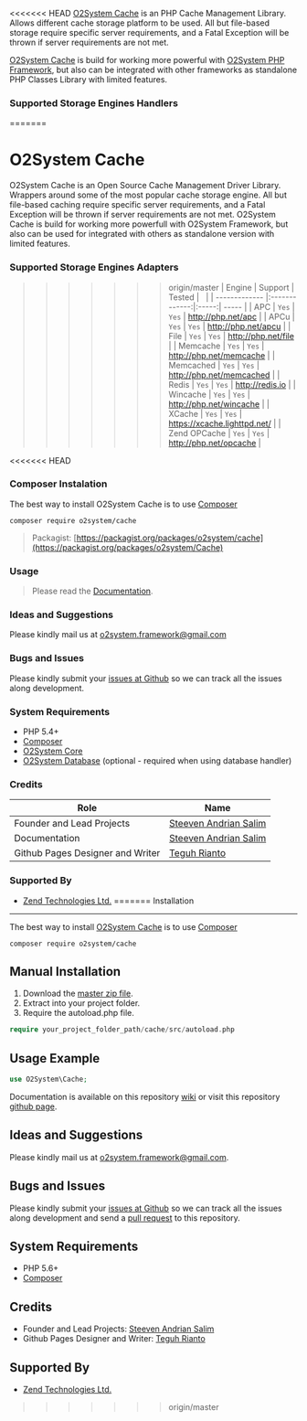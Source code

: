 <<<<<<< HEAD
[O2System Cache](https://github.com/o2system/cache) is an PHP Cache Management Library. 
Allows different cache storage platform to be used. 
All but file-based storage require specific server requirements, and a Fatal Exception will be thrown if server requirements are not met.

[O2System Cache](https://github.com/o2system/cache) is build for working more powerful with [O2System PHP Framework](https://github.com/o2system/o2system), but also can be integrated with other frameworks as standalone PHP Classes Library with limited features.

### Supported Storage Engines Handlers
=======
# O2System Cache
O2System Cache is an Open Source Cache Management Driver Library. 
Wrappers around some of the most popular cache storage engine. 
All but file-based caching require specific server requirements, and a Fatal Exception will be thrown if server requirements are not met.
O2System Cache is build for working more powerfull with O2System Framework, but also can be used for integrated with others as standalone version with limited features.

### Supported Storage Engines Adapters
>>>>>>> origin/master
| Engine | Support | Tested  | &nbsp; |
| ------------- |:-------------:|:-----:| ----- |
| APC | ```Yes``` | ```Yes``` | http://php.net/apc |
| APCu | ```Yes``` | ```Yes``` | http://php.net/apcu |
| File | ```Yes``` | ```Yes``` | http://php.net/file |
| Memcache | ```Yes``` | ```Yes``` | http://php.net/memcache |
| Memcached | ```Yes``` | ```Yes``` | http://php.net/memcached |
| Redis | ```Yes``` | ```Yes``` | http://redis.io |
| Wincache | ```Yes``` | ```Yes``` | http://php.net/wincache |
| XCache | ```Yes``` | ```Yes``` | https://xcache.lighttpd.net/ |
| Zend OPCache | ```Yes``` | ```Yes``` | http://php.net/opcache |

<<<<<<< HEAD
### Composer Instalation
The best way to install O2System Cache is to use [Composer](https://getcomposer.org)
```
composer require o2system/cache
```
> Packagist: [https://packagist.org/packages/o2system/cache](https://packagist.org/packages/o2system/Cache)

### Usage
> Please read the [Documentation](https://www.gitbook.com/book/o2system/cache).

### Ideas and Suggestions
Please kindly mail us at [o2system.framework@gmail.com](mailto:o2system.framework@gmail.com])

### Bugs and Issues
Please kindly submit your [issues at Github](https://github.com/o2system/cache/issues) so we can track all the issues along development.

### System Requirements
- PHP 5.4+
- [Composer](https://getcomposer.org)
- [O2System Core](https://github.com/o2system/core)
- [O2System Database](https://github.com/o2system/db) (optional - required when using database handler)

### Credits
|Role|Name|
|----|----|
|Founder and Lead Projects|[Steeven Andrian Salim](http://steevenz.com)|
|Documentation|[Steeven Andrian Salim](http://steevenz.com)
| Github Pages Designer and Writer | [Teguh Rianto](http://teguhrianto.tk)

### Supported By
* [Zend Technologies Ltd.](http://zend.com)
=======
Installation
------------
The best way to install [O2System Cache](https://packagist.org/packages/o2system/cache) is to use [Composer](http://getcomposer.org)
```
composer require o2system/cache
```

Manual Installation
------------
1. Download the [master zip file](https://github.com/o2system/cache/archive/master.zip).
2. Extract into your project folder.
3. Require the autoload.php file.<br>
```php
require your_project_folder_path/cache/src/autoload.php
```

Usage Example
-------------
```php
use O2System\Cache;
```

Documentation is available on this repository [wiki](https://github.com/o2system/cache/wiki) or visit this repository [github page](https://o2system.github.io/cache).

Ideas and Suggestions
---------------------
Please kindly mail us at [o2system.framework@gmail.com](mailto:o2system.framework@gmail.com).

Bugs and Issues
---------------
Please kindly submit your [issues at Github](http://github.com/o2system/cache/issues) so we can track all the issues along development and send a [pull request](http://github.com/o2system/cache/pulls) to this repository.

System Requirements
-------------------
- PHP 5.6+
- [Composer](http://getcomposer.org)

Credits
-------
* Founder and Lead Projects: [Steeven Andrian Salim](http://steevenz.com)
* Github Pages Designer and Writer: [Teguh Rianto](http://teguhrianto.tk)

Supported By
------------
* [Zend Technologies Ltd.](http://zend.com)
>>>>>>> origin/master
